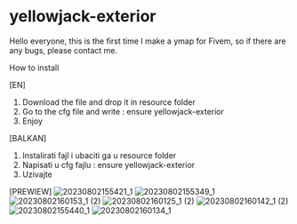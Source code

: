 # yellowjack-exterior

Hello everyone, this is the first time I make a ymap for Fivem, so if there are any bugs, please contact me.

How to install 

[EN]
1. Download the file and drop it in resource folder
2. Go to the cfg file and write : ensure yellowjack-exterior
3. Enjoy

[BALKAN]
1. Instalirati fajl i ubaciti ga u resource folder
2. Napisati u cfg fajlu : ensure yellowjack-exterior
3. Uzivajte
   
[PREWIEW]
![20230802155421_1](https://github.com/trodon2410/yellowjack-exterior/assets/141275703/91f097fc-9abc-4baf-aa06-44f72340aa71)
![20230802155349_1](https://github.com/trodon2410/yellowjack-exterior/assets/141275703/2b648456-3e2e-48c5-ae34-7e728c778e4c)
![20230802160153_1 (2)](https://github.com/trodon2410/yellowjack-exterior/assets/141275703/720d1e8a-8d2a-47c8-b4d6-33c8c2ff1a17)
![20230802160125_1 (2)](https://github.com/trodon2410/yellowjack-exterior/assets/141275703/9eeb7a8d-dc5e-4aa4-b60d-13cc0217bfc1)
![20230802160142_1 (2)](https://github.com/trodon2410/yellowjack-exterior/assets/141275703/e351b52c-9d74-4580-b589-f35d6b155c66)
![20230802155440_1](https://github.com/trodon2410/yellowjack-exterior/assets/141275703/d20a7dea-d90a-4315-9332-8ecbb7918917)
![20230802160134_1](https://github.com/trodon2410/yellowjack-exterior/assets/141275703/942fc8dc-567a-4f11-81e7-129c6d45ae59)
